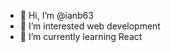 - 👋 Hi, I’m @ianb63
- 👀 I’m interested web development
- 🌱 I’m currently learning React


<!---
ianb63/ianb63 is a ✨ special ✨ repository because its `README.md` (this file) appears on your GitHub profile.
You can click the Preview link to take a look at your changes.
--->
